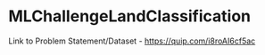# MLChallengeLandClassification

Link to Problem Statement/Dataset -  https://quip.com/i8roAI6cf5ac

